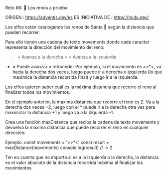 Reto #6: 🦌 Los renos a prueba

ORIGEN : https://adventjs.dev/es
ES INICIATIVA DE : https://midu.dev/


Los elfos están catalogando los renos de Santa 🦌 según la distancia que pueden recorrer.

Para ello tienen una cadena de texto movements donde cada caracter representa la dirección del movimiento del reno:

> = Avanza a la derecha
< = Avanza a la izquierda
* = Puede avanzar o retroceder
Por ejemplo, si el movimiento es >>*<, va hacia la derecha dos veces, luego puede ir a derecha o izquierda (lo que maximice la distancia recorrida final) y luego ir a la izquierda.

Los elfos quieren saber cuál es la máxima distancia que recorre el reno al finalizar todos los movimientos.

En el ejemplo anterior, la máxima distancia que recorre el reno es 2. Va a la derecha dos veces +2, luego con el * puede ir a la derecha otra vez para maximizar la distancia +1 y luego va a la izquierda -1.

Crea una función maxDistance que reciba la cadena de texto movements y devuelva la máxima distancia que puede recorrer el reno en cualquier dirección:

Ejemplo: 
const movements = '>>*<'
const result = maxDistance(movements)
console.log(result) // -> 2

Ten en cuenta que no importa si es a la izquierda o la derecha, la distancia es el valor absoluto de la distancia recorrida máxima al finalizar los movimientos.